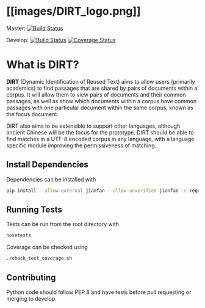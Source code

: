 [[images/DIRT_logo.png]]
====
Master: [![Build Status](https://travis-ci.org/gnarph/DIRT.svg?branch=master)](https://travis-ci.org/gnarph/DIRT)

Develop: [![Build Status](https://travis-ci.org/gnarph/DIRT.svg?branch=develop)](https://travis-ci.org/gnarph/DIRT) [![Coverage Status](https://coveralls.io/repos/gnarph/DIRT/badge.png?branch=develop)](https://coveralls.io/r/gnarph/DIRT?branch=develop)

# What is DIRT?
**DIRT** (Dynamic Identification of Reused Text) aims to allow users (primarily academics) to find passages that are shared by pairs of documents within a corpus. It will allow them to view pairs of documents and their common passages, as well as show which documents within a corpus have common passages with one particular document within the same corpus, known as the focus document.

DIRT also aims to be extensible to support other languages, although ancient Chinese will be the focus for the prototype. DIRT should be able to find matches in a UTF-8 encoded corpus in any language, with a language specific module improving the permissiveness of matching.

Install Dependencies
-------------------
Dependencies can be installed with
```bash
pip install --allow-external jianfan --allow-unverified jianfan -r requirements.txt
```

Running Tests
-------------
Tests can be run from the root directory with
```bash
nosetests
```

Coverage can be checked using
```bash
./check_test_coverage.sh
```

Contributing
------------
Python code should follow PEP 8 and have tests before pull requesting or merging to develop.
